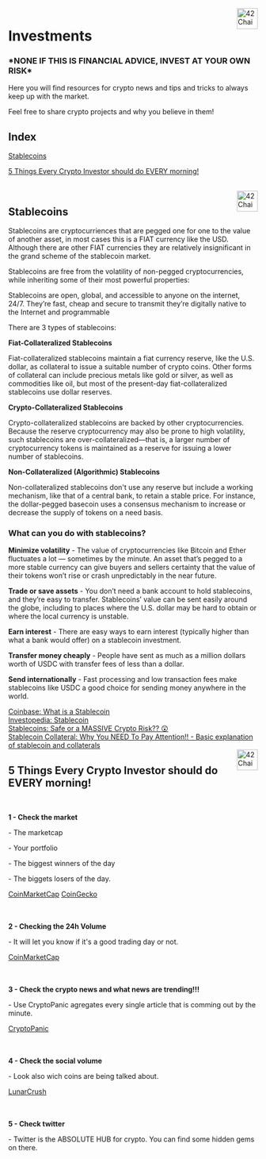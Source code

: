 <img src="https://cdn.discordapp.com/attachments/907996802580611102/916682965419958282/42chain-icon_copy.png?width=400&height=400" alt="42Chain Logo" width="42px" height="42px" align="right"/>
<h1>Investments</h1>

<h3>*NONE IF THIS IS FINANCIAL ADVICE, INVEST AT YOUR OWN RISK*</h3>
<p> Here you will find resources for crypto news and tips and tricks to always keep up with the market.</p>                                     
<p> Feel free to share crypto projects and why you believe in them!</p>

<h2> Index </h2>
<p><a href="#Stable">
  Stablecoins
  </a></p>
<p><a href="#5 Things Every Crypto Investor should do EVERY morning!">
  5 Things Every Crypto Investor should do EVERY morning!
  </a></p>
  </br>

<img src="https://cdn.discordapp.com/attachments/907996802580611102/916682965419958282/42chain-icon_copy.png?width=400&height=400" alt="42Chain Logo" width="42px" height="42px" align="right"/>
<h2 id="Stable">Stablecoins</h2>

<p> Stablecoins are cryptocurriences that are pegged one for one to the value of another asset, in most cases this is a FIAT currency like the USD. Although there are other FIAT currencies they are relatively insignificant in the grand scheme of the stablecoin market.</p> 
<p> Stablecoins are free from the volatility of non-pegged cryptocurrencies, while inheriting some of their most powerful properties:
</p>
<p> Stablecoins are open, global, and accessible to anyone on the internet, 24/7.  
They’re fast, cheap and secure to transmit 
they’re digitally native to the Internet and programmable</p>
<p>There are 3 types of stablecoins:</p>
<p> <b>Fiat-Collateralized Stablecoins</b></p>
<p> Fiat-collateralized stablecoins maintain a fiat currency reserve, like the U.S. dollar, as collateral to issue a suitable number of crypto coins. Other forms of collateral can include precious metals like gold or silver, as well as commodities like oil, but most of the present-day fiat-collateralized stablecoins use dollar reserves.</p>
<p> <b>Crypto-Collateralized Stablecoins</b></p>
<p> Crypto-collateralized stablecoins are backed by other cryptocurrencies. Because the reserve cryptocurrency may also be prone to high volatility, such stablecoins are over-collateralized—that is, a larger number of cryptocurrency tokens is maintained as a reserve for issuing a lower number of stablecoins.</p>
<p> <b>Non-Collateralized (Algorithmic) Stablecoins</b></p>
<p> Non-collateralized stablecoins don't use any reserve but include a working mechanism, like that of a central bank, to retain a stable price. For instance, the dollar-pegged basecoin uses a consensus mechanism to increase or decrease the supply of tokens on a need basis.</p>
<h3> What can you do with stablecoins?</h3>
<p> <strong>Minimize volatility</strong> - The value of cryptocurrencies like Bitcoin and Ether fluctuates a lot — sometimes by the minute. An asset that’s pegged to a more stable currency can give buyers and sellers certainty that the value of their tokens won’t rise or crash unpredictably in the near future. </p>
<p> <strong> Trade or save assets</strong> - You don’t need a bank account to hold stablecoins, and they’re easy to transfer. Stablecoins’ value can be sent easily around the globe, including to places where the U.S. dollar may be hard to obtain or where the local currency is unstable. </p>
<p> <strong>Earn interest</strong> - There are easy ways to earn interest (typically higher than what a bank would offer) on a stablecoin investment.</p>
<p> <strong>Transfer money cheaply</strong> - People have sent as much as a million dollars worth of USDC with transfer fees of less than a dollar.</p>
<p> <strong>Send internationally</strong> - Fast processing and low transaction fees make stablecoins like USDC a good choice for sending money anywhere in the world.</p>
<a href="https://www.coinbase.com/learn/crypto-basics/what-is-a-stablecoin" target="_blank">Coinbase: What is a Stablecoin</a>
</br>
<a href="https://www.investopedia.com/terms/s/stablecoin.asp" target="_blank">Investopedia: Stablecoin</a>
</br>
<a href="https://www.youtube.com/watch?v=Q3tunUaDwN0" target="_blank">Stablecoins: Safe or a MASSIVE Crypto Risk?? 😲</a>
</br>
<a href="https://www.youtube.com/watch?v=TxcTDNHSS-U" target="_blank">Stablecoin Collateral: Why You NEED To Pay Attention!! - Basic explanation of stablecoin and collaterals</a>
</br>


<img src="https://cdn.discordapp.com/attachments/907996802580611102/916682965419958282/42chain-icon_copy.png?width=400&height=400" alt="42Chain Logo" width="42px" height="42px" align="right"/>
<h2 id="5 Things Every Crypto Investor should do EVERY morning!">5 Things Every Crypto Investor should do EVERY morning!</h2>
<br>
<p> <b>1 - Check the market</b></p>
<p>    - The marketcap</p>
<p>    - Your portfolio</p>
<p>    - The biggest winners of the day</p>
<p>    - The biggets losers of the day.</p>
<a href="https://coinmarketcap.com/" target="_blank">CoinMarketCap</a>
<a href="https://www.coingecko.com/en" target="_blank">CoinGecko</a>
<br>
<br>
<br>
<p> <b>2 - Checking the 24h Volume</b></p>
<p>    - It will let you know if it's a good trading day or not.</p>
<a href="https://coinmarketcap.com/" target="_blank">CoinMarketCap</a>
<br>
<br>
<br>
<p> <b>3 - Check the crypto news and what news are trending!!!</b></p> 
<p>    - Use CryptoPanic agregates every single article that is comming out by the minute.</p>
<a href="https://cryptopanic.com/" target="_blank">CryptoPanic</a>
<br>
<br>
<br>
<p> <b>4 - Check the social volume</b></p>
<p>    - Look also wich coins are being talked about.</p>
<a href="https://lunarcrush.com/" target="_blank">LunarCrush</a>
<br>
<br>
<br>
<p> <b>5 - Check twitter</b></p>
<p>    - Twitter is the ABSOLUTE HUB for crypto. You can find some hidden gems on there.</p>
<br>

<!-- Don't forget the <br> between links!!!! -->


<!-- 

## ADD NEW TOPIC DO INDEX

<p><a href="#The id you'll put on the Header of the new topic">
  The name you want to appear in the index
</a></p>

## ADD NEW TOPIC

<img src="https://cdn.discordapp.com/attachments/907996802580611102/916682965419958282/42chain-icon_copy.png?width=400&height=400" alt="42Chain Logo" width="42px" height="42px" align="right"/>
<h2 id="YOUR TOPIC">YOUR TOPIC</h2>
<p> A short resume about the subject itslef to people see if its what they are looking for.</p>
<p> If you got a link to add please do it here, copy and paste the the line <a ... </a> </p>
<a href="URL" target="_blank">The title of the link!</a> 
<br>

## ADD NEW LINKS

<a href="https://github.com/benmaia/42chain_learning_resources" target="_blank">Exemple</a>
DONT'T FORGET THE <BR> BETWEEN LINKS!!!!-->

